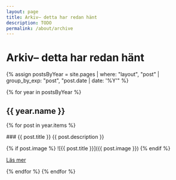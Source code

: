 ```yaml
---
layout: page
title: Arkiv– detta har redan hänt
description: TODO
permalink: /about/archive
---
```


# Arkiv– detta har redan hänt

{% assign postsByYear = site.pages | where: "layout", "post" | group_by_exp: "post", "post.date | date: '%Y'" %}

{% for year in postsByYear %}
## {{ year.name }}

{% for post in year.items %}

<article class="post preview" markdown="1">
### {{ post.title }}
{{ post.description }}

{% if post.image %}
![{{ post.title }}]({{ post.image }})
{% endif %}

  <a class="full-post" href="{{ post.url }}">Läs mer</a>
</article>

{% endfor %}
{% endfor %}